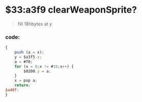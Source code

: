 ﻿
# $33:a3f9 clearWeaponSprite? 

>fill 18hbytes at y

### code:
```js
{
	push (a = x);
	y = $a3f5.x;
	a = #f0;
	for (x = 0;x != #18;x++) {
		$0200.y = a;
	}
	x = pop a;
	return;
$a40f:
}
```

